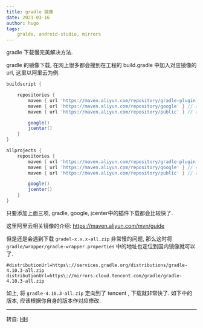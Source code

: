 ```yaml
---
title: gradle 镜像
date: 2021-03-16
author: hugo
tags:
    gralde, android-studio, mirrors
---
```


gradle 下载慢完美解决方法.

gradle 的镜像下载, 在网上很多都会搜到在工程的 build.gradle 中加入对应镜像的 url,
这里以阿里云为例.

```gradle
buildscript {

    repositories {
        maven { url 'https://maven.aliyun.com/repository/gradle-plugin' } // 阿里云国内镜像
        maven { url 'https://maven.aliyun.com/repository/google' } // 阿里云国内镜像
        maven { url 'https://maven.aliyun.com/repository/public' } // 阿里云国内镜像

        google()
        jcenter()
    }
}

allprojects {
    repositories {
        maven { url 'https://maven.aliyun.com/repository/gradle-plugin' } // 阿里云国内镜像
        maven { url 'https://maven.aliyun.com/repository/google' } // 阿里云国内镜像
        maven { url 'https://maven.aliyun.com/repository/public' } // 阿里云国内镜像

        google()
        jcenter()
    }
}
```

只要添加上面三项, gradle, google, jcenter中的插件下载都会比较快了.

这里阿里云相关镜像的介绍: https://maven.aliyun.com/mvn/guide


但是还是会遇到下载 `gradel-x.x.x-all.zip` 非常慢的问题, 那么这时将 `gradle/wrapper/gradle-wrapper.properties` 中的地址也定位到国内镜像就可以了.

```properties
#distributionUrl=https\://services.gradle.org/distributions/gradle-4.10.3-all.zip
distributionUrl=https\://mirrors.cloud.tencent.com/gradle/gradle-4.10.3-all.zip
```

如上, 将 `gradle-4.10.3-all.zip` 定向到了 tencent , 下载就非常快了.
如下中的版本, 应该根据你自身的版本作对应修改.


---
转自: [HH](http://www.hugohuang.xyz/)
